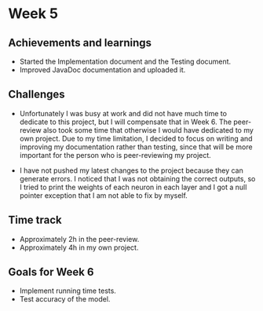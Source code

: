 # Week 5
## Achievements and learnings
- Started the Implementation document and the Testing document.
- Improved JavaDoc documentation and uploaded it.

## Challenges
- Unfortunately I was busy at work and did not have much time to dedicate to this project, but I will compensate that in Week 6. The peer-review also took some time that otherwise I would have dedicated to my own project. Due to my time limitation, I decided to focus on writing and improving my documentation rather than testing, since that will be more important for the person who is peer-reviewing my project.

- I have not pushed my latest changes to the project because they can generate errors. I noticed that I was not obtaining the correct outputs, so I tried to print the weights of each neuron in each layer and I got a null pointer exception that I am not able to fix by myself.

## Time track
- Approximately 2h in the peer-review.
- Approximately 4h in my own project.

## Goals for Week 6
- Implement running time tests.
- Test accuracy of the model.
